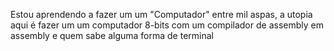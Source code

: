 Estou aprendendo a fazer um um "Computador" entre mil aspas, a utopia
aqui é fazer um um computador 8-bits com um compilador de assembly em assembly e quem sabe alguma forma de terminal
